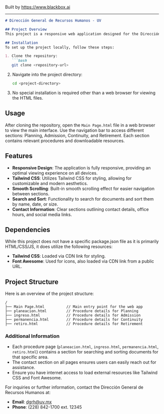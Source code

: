 
Built by https://www.blackbox.ai

---

```markdown
# Dirección General de Recursos Humanos - UV

## Project Overview
This project is a responsive web application designed for the Dirección General de Recursos Humanos of Universidad Veracruzana (UV). It provides users with access to detailed procedures across various HR processes: Planning, Admission, Continuity, and Retirement of university personnel. The application features sections for each procedure, contact information, and downloadable resources. The UI is styled using Tailwind CSS and incorporates standard web practices.

## Installation
To set up the project locally, follow these steps:

1. Clone the repository:
   ```bash
   git clone <repository-url>
   ```
   
2. Navigate into the project directory:
   ```bash
   cd <project-directory>
   ```

3. No special installation is required other than a web browser for viewing the HTML files.

## Usage
After cloning the repository, open the `Main Page.html` file in a web browser to view the main interface. Use the navigation bar to access different sections: Planning, Admission, Continuity, and Retirement. Each section contains relevant procedures and downloadable resources.

## Features
- **Responsive Design**: The application is fully responsive, providing an optimal viewing experience on all devices.
- **Tailwind CSS**: Utilizes Tailwind CSS for styling, allowing for customizable and modern aesthetics.
- **Smooth Scrolling**: Built-in smooth scrolling effect for easier navigation between sections.
- **Search and Sort**: Functionality to search for documents and sort them by name, date, or size.
- **Contact Information**: Clear sections outlining contact details, office hours, and social media links.

## Dependencies
While this project does not have a specific package.json file as it is primarily HTML/CSS/JS, it does utilize the following resources:
- **Tailwind CSS**: Loaded via CDN link for styling.
- **Font Awesome**: Used for icons, also loaded via CDN link from a public URL.

## Project Structure
Here is an overview of the project structure:

```
/
├── Main Page.html          // Main entry point for the web app
├── planeacion.html         // Procedure details for Planning
├── ingreso.html            // Procedure details for Admission
├── permanencia.html        // Procedure details for Continuity
├── retiro.html             // Procedure details for Retirement
```

### Additional Information
- Each procedure page (`planeacion.html`, `ingreso.html`, `permanencia.html`, `retiro.html`) contains a section for searching and sorting documents for that specific area.
- The contact section on all pages ensures users can easily reach out for assistance.
- Ensure you have internet access to load external resources like Tailwind CSS and Font Awesome.

For inquiries or further information, contact the Dirección General de Recursos Humanos at:
- **Email**: dgrh@uv.mx
- **Phone**: (228) 842-1700 ext. 12345
```